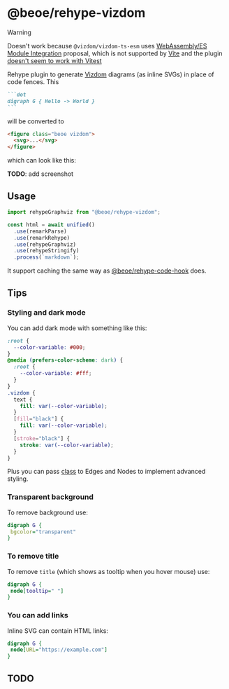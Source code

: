 # @beoe/rehype-vizdom

> [!WARNING]
> Doesn't work because `@vizdom/vizdom-ts-esm` uses [WebAssembly/ES Module Integration](https://github.com/WebAssembly/esm-integration/tree/main/proposals/esm-integration) proposal, which is not supported by [Vite](https://github.com/vitejs/vite/discussions/7763) and the plugin [doesn't seem to work with Vitest](https://github.com/Menci/vite-plugin-wasm/issues/56#issuecomment-2253169420)

Rehype plugin to generate [Vizdom](https://github.com/vizdom-dev/vizdom) diagrams (as inline SVGs) in place of code fences. This

````md
```dot
digraph G { Hello -> World }
```
````

will be converted to

```html
<figure class="beoe vizdom">
  <svg>...</svg>
</figure>
```

which can look like this:

**TODO**: add screenshot

## Usage

```js
import rehypeGraphviz from "@beoe/rehype-vizdom";

const html = await unified()
  .use(remarkParse)
  .use(remarkRehype)
  .use(rehypeGraphviz)
  .use(rehypeStringify)
  .process(`markdown`);
```

It support caching the same way as [@beoe/rehype-code-hook](/packages/rehype-code-hook/) does.

## Tips

### Styling and dark mode

You can add dark mode with something like this:

```css
:root {
  --color-variable: #000;
}
@media (prefers-color-scheme: dark) {
  :root {
    --color-variable: #fff;
  }
}
.vizdom {
  text {
    fill: var(--color-variable);
  }
  [fill="black"] {
    fill: var(--color-variable);
  }
  [stroke="black"] {
    stroke: var(--color-variable);
  }
}
```

Plus you can pass [class](https://vizdom.org/docs/attrs/class/) to Edges and Nodes to implement advanced styling.

### Transparent background

To remove background use:

```dot
digraph G {
 bgcolor="transparent"
}
```

### To remove title

To remove `title` (which shows as tooltip when you hover mouse) use:

```dot
digraph G {
 node[tooltip=" "]
}
```

### You can add links

Inline SVG can contain HTML links:

```dot
digraph G {
 node[URL="https://example.com"]
}
```

## TODO
